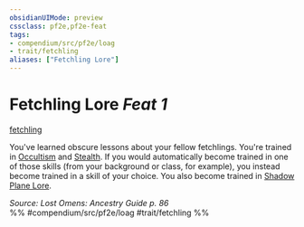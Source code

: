 ```yaml
---
obsidianUIMode: preview
cssclass: pf2e,pf2e-feat
tags:
- compendium/src/pf2e/loag
- trait/fetchling
aliases: ["Fetchling Lore"]
---
```

# Fetchling Lore  *Feat 1*  
[fetchling](/rules/traits/fetchling-b2.md)  


You've learned obscure lessons about your fellow fetchlings. You're trained in [Occultism](/compendium/skills.md#Occultism) and [Stealth](/compendium/skills.md#Stealth). If you would automatically become trained in one of those skills (from your background or class, for example), you instead become trained in a skill of your choice. You also become trained in [Shadow Plane Lore](/compendium/skills.md#Lore).

*Source: Lost Omens: Ancestry Guide p. 86*  
%% #compendium/src/pf2e/loag #trait/fetchling %%
